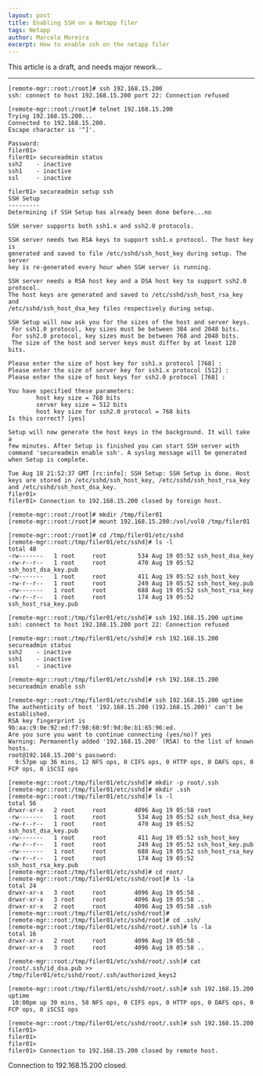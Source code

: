 ```yaml
---
layout: post
title: Enabling SSH on a Netapp filer
tags: Netapp
author: Marcelo Moreira
excerpt: How to enable ssh on the netapp filer
---
```


This article is a draft, and needs major rework...

---------

	[remote-mgr::root:/root]# ssh 192.168.15.200
	ssh: connect to host 192.168.15.200 port 22: Connection refused
	
	[remote-mgr::root:/root]# telnet 192.168.15.200
	Trying 192.168.15.200...
	Connected to 192.168.15.200.
	Escape character is '^]'.
	
	Password:
	filer01>
	filer01> secureadmin status
	ssh2    - inactive
	ssh1    - inactive
	ssl     - inactive
	
	filer01> secureadmin setup ssh
	SSH Setup
	---------
	Determining if SSH Setup has already been done before...no
	
	SSH server supports both ssh1.x and ssh2.0 protocols.
	
	SSH server needs two RSA keys to support ssh1.x protocol. The host key is
	generated and saved to file /etc/sshd/ssh_host_key during setup. The server
	key is re-generated every hour when SSH server is running.
	
	SSH server needs a RSA host key and a DSA host key to support ssh2.0 protocol.
	The host keys are generated and saved to /etc/sshd/ssh_host_rsa_key and
	/etc/sshd/ssh_host_dsa_key files respectively during setup.
	
	SSH Setup will now ask you for the sizes of the host and server keys.
	 For ssh1.0 protocol, key sizes must be between 384 and 2048 bits.
	 For ssh2.0 protocol, key sizes must be between 768 and 2048 bits.
	 The size of the host and server keys must differ by at least 128 bits.
	
	Please enter the size of host key for ssh1.x protocol [768] :
	Please enter the size of server key for ssh1.x protocol [512] :
	Please enter the size of host keys for ssh2.0 protocol [768] :
	
	You have specified these parameters:
	        host key size = 768 bits
	        server key size = 512 bits
	        host key size for ssh2.0 protocol = 768 bits
	Is this correct? [yes]
	
	Setup will now generate the host keys in the background. It will take a
	few minutes. After Setup is finished you can start SSH server with
	command 'secureadmin enable ssh'. A syslog message will be generated
	when Setup is complete.
	
	Tue Aug 18 21:52:37 GMT [rc:info]: SSH Setup: SSH Setup is done. Host keys are stored in /etc/sshd/ssh_host_key, /etc/sshd/ssh_host_rsa_key and /etc/sshd/ssh_host_dsa_key.
	filer01>
	filer01> Connection to 192.168.15.200 closed by foreign host.
	
	[remote-mgr::root:/root]# mkdir /tmp/filer01
	[remote-mgr::root:/root]# mount 192.168.15.200:/vol/vol0 /tmp/filer01
	
	[remote-mgr::root:/root]# cd /tmp/filer01/etc/sshd
	[remote-mgr::root:/tmp/filer01/etc/sshd]# ls -l
	total 48
	-rw-------   1 root     root         534 Aug 19 05:52 ssh_host_dsa_key
	-rw-r--r--   1 root     root         470 Aug 19 05:52 ssh_host_dsa_key.pub
	-rw-------   1 root     root         411 Aug 19 05:52 ssh_host_key
	-rw-r--r--   1 root     root         249 Aug 19 05:52 ssh_host_key.pub
	-rw-------   1 root     root         688 Aug 19 05:52 ssh_host_rsa_key
	-rw-r--r--   1 root     root         174 Aug 19 05:52 ssh_host_rsa_key.pub
	
	[remote-mgr::root:/tmp/filer01/etc/sshd]# ssh 192.168.15.200 uptime
	ssh: connect to host 192.168.15.200 port 22: Connection refused
	
	[remote-mgr::root:/tmp/filer01/etc/sshd]# rsh 192.168.15.200 secureadmin status
	ssh2    - inactive
	ssh1    - inactive
	ssl     - inactive
	
	[remote-mgr::root:/tmp/filer01/etc/sshd]# rsh 192.168.15.200 secureadmin enable ssh
	
	[remote-mgr::root:/tmp/filer01/etc/sshd]# ssh 192.168.15.200 uptime
	The authenticity of host '192.168.15.200 (192.168.15.200)' can't be established.
	RSA key fingerprint is 9b:aa:c9:0e:92:ed:f7:98:60:9f:9d:0e:b1:65:96:ed.
	Are you sure you want to continue connecting (yes/no)? yes
	Warning: Permanently added '192.168.15.200' (RSA) to the list of known hosts.
	root@192.168.15.200's password:
	  9:57pm up 36 mins, 12 NFS ops, 0 CIFS ops, 0 HTTP ops, 0 DAFS ops, 0 FCP ops, 0 iSCSI ops
	
	[remote-mgr::root:/tmp/filer01/etc/sshd]# mkdir -p root/.ssh
	[remote-mgr::root:/tmp/filer01/etc/sshd]# mkdir .ssh
	[remote-mgr::root:/tmp/filer01/etc/sshd]# ls -l
	total 56
	drwxr-xr-x   2 root     root        4096 Aug 19 05:58 root
	-rw-------   1 root     root         534 Aug 19 05:52 ssh_host_dsa_key
	-rw-r--r--   1 root     root         470 Aug 19 05:52 ssh_host_dsa_key.pub
	-rw-------   1 root     root         411 Aug 19 05:52 ssh_host_key
	-rw-r--r--   1 root     root         249 Aug 19 05:52 ssh_host_key.pub
	-rw-------   1 root     root         688 Aug 19 05:52 ssh_host_rsa_key
	-rw-r--r--   1 root     root         174 Aug 19 05:52 ssh_host_rsa_key.pub
	[remote-mgr::root:/tmp/filer01/etc/sshd]# cd root/
	[remote-mgr::root:/tmp/filer01/etc/sshd/root]# ls -la
	total 24
	drwxr-xr-x   3 root     root        4096 Aug 19 05:58 .
	drwxr-xr-x   3 root     root        4096 Aug 19 05:58 ..
	drwxr-xr-x   2 root     root        4096 Aug 19 05:58 .ssh
	[remote-mgr::root:/tmp/filer01/etc/sshd/root]#
	[remote-mgr::root:/tmp/filer01/etc/sshd/root]# cd .ssh/
	[remote-mgr::root:/tmp/filer01/etc/sshd/root/.ssh]# ls -la
	total 16
	drwxr-xr-x   2 root     root        4096 Aug 19 05:58 .
	drwxr-xr-x   3 root     root        4096 Aug 19 05:58 ..
	
	[remote-mgr::root:/tmp/filer01/etc/sshd/root/.ssh]# cat /root/.ssh/id_dsa.pub >> /tmp/filer01/etc/sshd/root/.ssh/authorized_keys2
	
	[remote-mgr::root:/tmp/filer01/etc/sshd/root/.ssh]# ssh 192.168.15.200 uptime
	 10:00pm up 39 mins, 58 NFS ops, 0 CIFS ops, 0 HTTP ops, 0 DAFS ops, 0 FCP ops, 0 iSCSI ops
	
	[remote-mgr::root:/tmp/filer01/etc/sshd/root/.ssh]# ssh 192.168.15.200
	filer01>
	filer01>
	filer01>
	filer01> Connection to 192.168.15.200 closed by remote host.
Connection to 192.168.15.200 closed.
